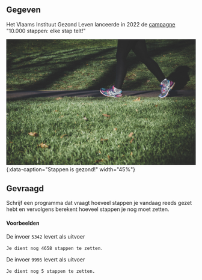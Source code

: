 ## Gegeven

Het Vlaams Instituut Gezond Leven lanceerde in 2022 de <a href="https://10000stappen.gezondleven.be/" target="_blank">campagne</a> "10.000 stappen: elke stap telt!"

![Stappen is gezond!](media/walking.jpg "Foto door Arek Adeoye op Unsplash."){:data-caption="Stappen is gezond!" width="45%"}

## Gevraagd

Schrijf een programma dat vraagt hoeveel stappen je vandaag reeds gezet hebt en vervolgens berekent hoeveel stappen je nog moet zetten.

#### Voorbeelden
De invoer `5342` levert als uitvoer
```
Je dient nog 4658 stappen te zetten.
```

De invoer `9995` levert als uitvoer
```
Je dient nog 5 stappen te zetten.
```